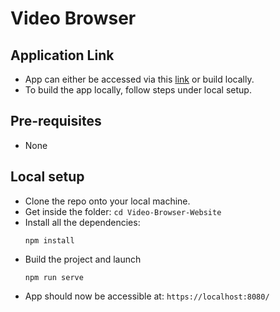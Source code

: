 # Video Browser

## Application Link
- App can either be accessed via this [link](https://messmania.github.io/Video-Browser-Website) or build locally.
- To build the app locally, follow steps under local setup.

## Pre-requisites
- None

## Local setup
- Clone the repo onto your local machine.
- Get inside the folder: `cd Video-Browser-Website`
- Install all the dependencies:
  ```
  npm install
  ```
- Build the project and launch
  ```
  npm run serve
  ```
- App should now be accessible at: `https://localhost:8080/`
